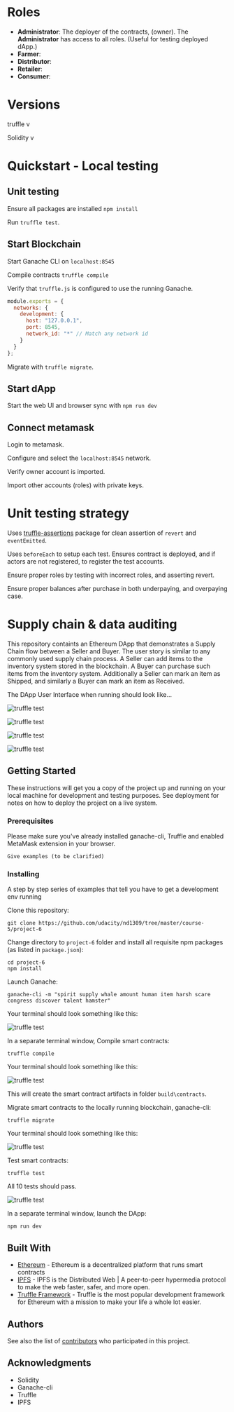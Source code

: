 

# Roles

- **Administrator**: The deployer of the contracts, (owner). The **Administrator** has access to all roles. (Useful for testing deployed dApp.)
- **Farmer**: 
- **Distributor**: 
- **Retailer**: 
- **Consumer**: 

# Versions

truffle v

Solidity v

# Quickstart - Local testing 

## Unit testing

Ensure all packages are installed `npm install`

Run `truffle test`. 

## Start Blockchain 

Start Ganache CLI on `localhost:8545`

Compile contracts `truffle compile`

Verify that `truffle.js` is configured to use the running Ganache. 

```javascript
module.exports = {
  networks: {
    development: {
      host: "127.0.0.1",
      port: 8545,
      network_id: "*" // Match any network id
    }
  }
};
```

Migrate with `truffle migrate`.

## Start dApp

Start the web UI and browser sync with `npm run dev`

## Connect metamask

Login to metamask. 

Configure and select the `localhost:8545` network. 

Verify owner account is imported. 

Import other accounts (roles) with private keys. 

# Unit testing strategy

Uses [truffle-assertions](https://www.npmjs.com/package/truffle-assertions) package for clean assertion of `revert` and `eventEmitted`.

Uses `beforeEach` to setup each test. Ensures contract is deployed, and if actors are not registered, to register the test accounts. 

Ensure proper roles by testing with incorrect roles, and asserting revert.

Ensure proper balances after purchase in both underpaying, and overpaying case.

# Supply chain & data auditing







This repository containts an Ethereum DApp that demonstrates a Supply Chain flow between a Seller and Buyer. The user story is similar to any commonly used supply chain process. A Seller can add items to the inventory system stored in the blockchain. A Buyer can purchase such items from the inventory system. Additionally a Seller can mark an item as Shipped, and similarly a Buyer can mark an item as Received.

The DApp User Interface when running should look like...

![truffle test](images/ftc_product_overview.png)

![truffle test](images/ftc_farm_details.png)

![truffle test](images/ftc_product_details.png)

![truffle test](images/ftc_transaction_history.png)


## Getting Started

These instructions will get you a copy of the project up and running on your local machine for development and testing purposes. See deployment for notes on how to deploy the project on a live system.

### Prerequisites

Please make sure you've already installed ganache-cli, Truffle and enabled MetaMask extension in your browser.

```
Give examples (to be clarified)
```

### Installing

A step by step series of examples that tell you have to get a development env running

Clone this repository:

```
git clone https://github.com/udacity/nd1309/tree/master/course-5/project-6
```

Change directory to ```project-6``` folder and install all requisite npm packages (as listed in ```package.json```):

```
cd project-6
npm install
```

Launch Ganache:

```
ganache-cli -m "spirit supply whale amount human item harsh scare congress discover talent hamster"
```

Your terminal should look something like this:

![truffle test](images/ganache-cli.png)

In a separate terminal window, Compile smart contracts:

```
truffle compile
```

Your terminal should look something like this:

![truffle test](images/truffle_compile.png)

This will create the smart contract artifacts in folder ```build\contracts```.

Migrate smart contracts to the locally running blockchain, ganache-cli:

```
truffle migrate
```

Your terminal should look something like this:

![truffle test](images/truffle_migrate.png)

Test smart contracts:

```
truffle test
```

All 10 tests should pass.

![truffle test](images/truffle_test.png)

In a separate terminal window, launch the DApp:

```
npm run dev
```

## Built With

* [Ethereum](https://www.ethereum.org/) - Ethereum is a decentralized platform that runs smart contracts
* [IPFS](https://ipfs.io/) - IPFS is the Distributed Web | A peer-to-peer hypermedia protocol
to make the web faster, safer, and more open.
* [Truffle Framework](http://truffleframework.com/) - Truffle is the most popular development framework for Ethereum with a mission to make your life a whole lot easier.


## Authors

See also the list of [contributors](https://github.com/your/project/contributors.md) who participated in this project.

## Acknowledgments

* Solidity
* Ganache-cli
* Truffle
* IPFS
